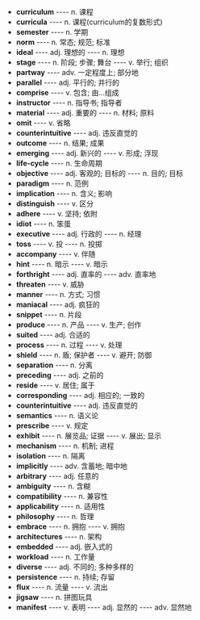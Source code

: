 - **curriculum** ---- n. 课程
- **curricula** ---- n. 课程(curriculum的复数形式)
- **semester** ---- n. 学期
- **norm** ---- n. 常态; 规范; 标准
- **ideal** ---- adj. 理想的 ---- n. 理想
- **stage** ---- n. 阶段; 步骤; 舞台 ---- v. 举行; 组织
- **partway** ---- adv. 一定程度上; 部分地
- **parallel** ---- adj. 平行的; 并行的
- **comprise** ---- v. 包含; 由...组成
- **instructor** ---- n. 指导书; 指导者
- **material** ---- adj. 重要的 ---- n. 材料; 原料
- **omit** ---- v. 省略
- **counterintuitive** ---- adj. 违反直觉的
- **outcome** ---- n. 结果; 成果
- **emerging** ---- adj. 新兴的 ---- v. 形成; 浮现
- **life-cycle** ---- n. 生命周期
- **objective** ---- adj. 客观的; 目标的 ---- n. 目的; 目标
- **paradigm** ---- n. 范例
- **implication** ---- n. 含义; 影响
- **distinguish** ---- v. 区分
- **adhere** ---- v. 坚持; 依附
- **idiot** ---- n. 笨蛋
- **executive** ---- adj. 行政的 ---- n. 经理
- **toss** ---- v. 投 ---- n. 投掷
- **accompany** ---- v. 伴随
- **hint** ---- n. 暗示 ---- v. 暗示
- **forthright** ---- adj. 直率的 ---- adv. 直率地
- **threaten** ---- v. 威胁
- **manner** ---- n. 方式; 习惯
- **maniacal** ---- adj. 疯狂的
- **snippet** ---- n. 片段
- **produce** ---- n. 产品 ---- v. 生产; 创作
- **suited** ---- adj. 合适的
- **process** ---- n. 过程 ---- v. 处理
- **shield** ---- n. 盾; 保护者 ---- v. 避开; 防御
- **separation** ---- n. 分离
- **preceding** ---- adj. 之前的
- **reside** ---- v. 居住; 属于
- **corresponding** ---- adj. 相应的; 一致的
- **counterintuitive** ---- adj. 违反直觉的
- **semantics** ---- n. 语义论
- **prescribe** ---- v. 规定
- **exhibit** ---- n. 展览品; 证据 ---- v. 展出; 显示
- **mechanism** ---- n. 机制; 进程
- **isolation** ---- n. 隔离
- **implicitly** ---- adv. 含蓄地; 暗中地
- **arbitrary** ---- adj. 任意的
- **ambiguity** ---- n. 含糊
- **compatibility** ---- n. 兼容性
- **applicability** ---- n. 适用性
- **philosophy** ---- n. 哲理
- **embrace** ---- n. 拥抱 ---- v. 拥抱
- **architectures** ---- n. 架构
- **embedded** ---- adj. 嵌入式的
- **workload** ---- n. 工作量
- **diverse** ---- adj. 不同的; 多种多样的
- **persistence** ---- n. 持续; 存留
- **flux** ---- n. 流量 ---- v. 流出
- **jigsaw** ---- n. 拼图玩具
- **manifest** ---- v. 表明 ---- adj. 显然的 ---- adv. 显然地

